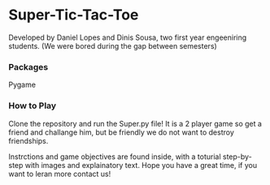 # Super-Tic-Tac-Toe

Developed by Daniel Lopes and Dinis Sousa, two first year engeeniring students. (We were bored during the gap between semesters)

### Packages
Pygame

### How to Play
Clone the repository and run the Super.py file!
It is a 2 player game so get a friend and challange him, but be friendly we do not want to destroy friendships.

Instrctions and game objectives are found inside, with a toturial step-by-step with images and explainatory text.
Hope you have a great time, if you want to leran more contact us!
